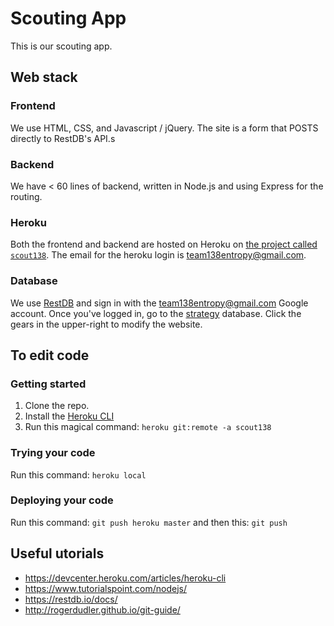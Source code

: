 # Scouting App

This is our scouting app. 

## Web stack

### Frontend
We use HTML, CSS, and Javascript / jQuery. The site is a form that POSTS directly to RestDB's API.s

### Backend
We have < 60 lines of backend, written in Node.js and using Express for the routing.

### Heroku
Both the frontend and backend are hosted on Heroku on [the project called `scout138`](https://dashboard.heroku.com/apps/scout138). The email for the heroku login is team138entropy@gmail.com.

### Database
We use [RestDB](https://restdb.io) and sign in with the team138entropy@gmail.com Google account. Once you've logged in, go to the [strategy](https://strategy-e354.restdb.io/) database. Click the gears in the upper-right to modify the website.

## To edit code
### Getting started
1. Clone the repo.
2. Install the [Heroku CLI](https://devcenter.heroku.com/articles/heroku-cli)
3. Run this magical command: `heroku git:remote -a scout138`

### Trying your code
Run this command: `heroku local`

### Deploying your code
Run this command: `git push heroku master` and then this: `git push`

## Useful utorials
- https://devcenter.heroku.com/articles/heroku-cli
- https://www.tutorialspoint.com/nodejs/
- https://restdb.io/docs/
- http://rogerdudler.github.io/git-guide/